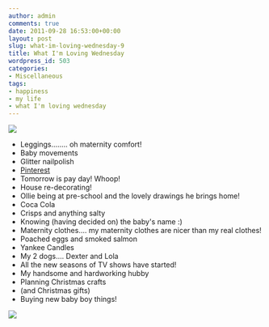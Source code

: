 ```yaml
---
author: admin
comments: true
date: 2011-09-28 16:53:00+00:00
layout: post
slug: what-im-loving-wednesday-9
title: What I'm Loving Wednesday
wordpress_id: 503
categories:
- Miscellaneous
tags:
- happiness
- my life
- what I'm loving wednesday
---
```


[![](http://3.bp.blogspot.com/-MNtiP03-wik/ToJNqPj29uI/AAAAAAAAD5Q/JPsTy7shS5I/s200/WILW.jpg)](http://littledaisymay.blogspot.com/)

  


  * Leggings........ oh maternity comfort!
  * Baby movements
  * Glitter nailpolish
  * [Pinterest](http://pinterest.com/emmaleehughes/)
  * Tomorrow is pay day! Whoop!
  * House re-decorating!
  * Ollie being at pre-school and the lovely drawings he brings home!
  * Coca Cola
  * Crisps and anything salty
  * Knowing (having decided on) the baby's name :)
  * Maternity clothes.... my maternity clothes are nicer than my real clothes!
  * Poached eggs and smoked salmon
  * Yankee Candles
  * My 2 dogs.... Dexter and Lola
  * All the new seasons of TV shows have started!
  * My handsome and hardworking hubby
  * Planning Christmas crafts
  * (and Christmas gifts)
  * Buying new baby boy things!
  
  


![](https://blogger.googleusercontent.com/tracker/251139911615938991-244939636022059204?l=www.outmumbered.com)
